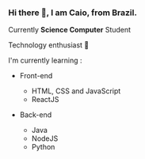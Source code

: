 ### Hi there 👋, I am Caio, from Brazil.

Currently **Science Computer** Student

Technology enthusiast 🚀

I'm currently learning :

-  Front-end 
	-  HTML, CSS and JavaScript
	-  ReactJS

-  Back-end 
	- Java
	- NodeJS
	- Python
